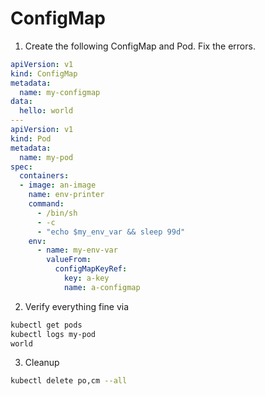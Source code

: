 # ConfigMap

1. Create the following ConfigMap and Pod. Fix the errors.
```yaml 
apiVersion: v1
kind: ConfigMap
metadata:
  name: my-configmap
data:
  hello: world
---
apiVersion: v1
kind: Pod
metadata:
  name: my-pod
spec:
  containers:
  - image: an-image
    name: env-printer
    command:
      - /bin/sh
      - -c
      - "echo $my_env_var && sleep 99d"
    env:
      - name: my-env-var
        valueFrom:
          configMapKeyRef:
            key: a-key
            name: a-configmap
```
2. Verify everything fine via
```bash
kubectl get pods
kubectl logs my-pod
world
```
3. Cleanup
```bash
kubectl delete po,cm --all
```
